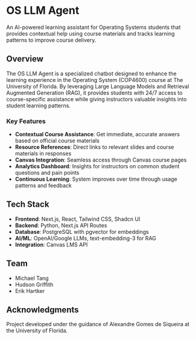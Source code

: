 # OS LLM Agent

An AI-powered learning assistant for Operating Systems students that provides contextual help using course materials and tracks learning patterns to improve course delivery.

## Overview

The OS LLM Agent is a specialized chatbot designed to enhance the learning experience in the Operating System (COP4600) course at The University of Florida. By leveraging Large Language Models and Retrieval Augmented Generation (RAG), it provides students with 24/7 access to course-specific assistance while giving instructors valuable insights into student learning patterns.

### Key Features

- **Contextual Course Assistance**: Get immediate, accurate answers based on official course materials
- **Resource References**: Direct links to relevant slides and course materials in responses
- **Canvas Integration**: Seamless access through Canvas course pages
- **Analytics Dashboard**: Insights for instructors on common student questions and pain points
- **Continuous Learning**: System improves over time through usage patterns and feedback

## Tech Stack

- **Frontend**: Next.js, React, Tailwind CSS, Shadcn UI
- **Backend**: Python, Next.js API Routes
- **Database**: PostgreSQL with pgvector for embeddings
- **AI/ML**: OpenAI/Google LLMs, text-embedding-3 for RAG
- **Integration**: Canvas LMS API


## Team

- Michael Tang
- Hudson Griffith
- Erik Hartker

## Acknowledgments

Project developed under the guidance of Alexandre Gomes de Siqueira at the University of Florida.